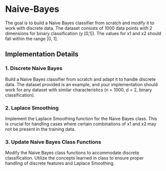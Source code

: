 # Naive-Bayes

The goal is to build a Naive Bayes classifier from scratch and modify it to work with discrete data. The dataset consists of 1000 data points with 2 dimensions for binary classification (y [0,1]). The values for x1 and x2 should fall within the range [0, 1].

## Implementation Details

### 1. Discrete Naive Bayes

Build a Naive Bayes classifier from scratch and adapt it to handle discrete data. The dataset provided is an example, and your implementation should work for any dataset with similar characteristics (n = 1000, d = 2, binary classification).

### 2. Laplace Smoothing

Implement the Laplace Smoothing function for the Naive Bayes class. This is crucial for handling cases where certain combinations of x1 and x2 may not be present in the training data.

### 3. Update Naive Bayes Class Functions

Modify the Naive Bayes class functions to accommodate discrete classification. Utilize the concepts learned in class to ensure proper handling of discrete features and Laplace Smoothing.
